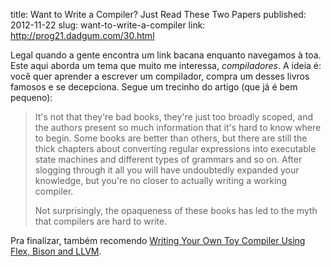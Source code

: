 title: Want to Write a Compiler? Just Read These Two Papers
published: 2012-11-22
slug: want-to-write-a-compiler
link: http://prog21.dadgum.com/30.html

Legal quando a gente encontra um link bacana enquanto navegamos à toa.
Este aqui aborda um tema que muito me interessa, *compiladores*. A ideia é:
você quer aprender a escrever um compilador, compra um desses livros
famosos e se decepciona. Segue um trecinho do artigo (que já é bem pequeno):

> It's not that they're bad books, they're just too broadly scoped, and the
> authors present so much information that it's hard to know where to begin.
> Some books are better than others, but there are still the thick chapters
> about converting regular expressions into executable state machines and
> different types of grammars and so on. After slogging through it all you
> will have undoubtedly expanded your knowledge, but you're no closer to
> actually writing a working compiler.
>
> Not surprisingly, the opaqueness of these books has led to the myth that
> compilers are hard to write.

Pra finalizar, também recomendo [Writing Your Own Toy Compiler Using Flex,
Bison and LLVM](http://gnuu.org/2009/09/18/writing-your-own-toy-compiler/).
